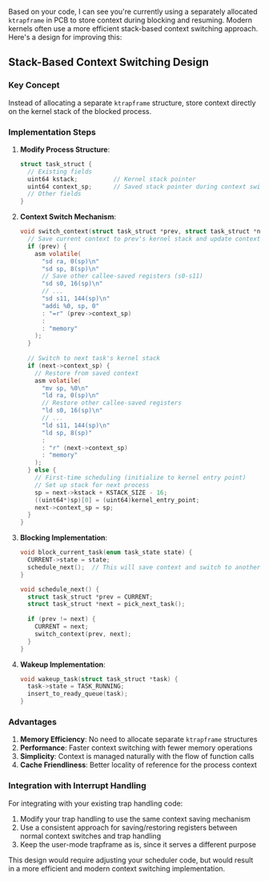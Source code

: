 Based on your code, I can see you're currently using a separately allocated `ktrapframe` in PCB to store context during blocking and resuming. Modern kernels often use a more efficient stack-based context switching approach. Here's a design for improving this:

## Stack-Based Context Switching Design

### Key Concept
Instead of allocating a separate `ktrapframe` structure, store context directly on the kernel stack of the blocked process.

### Implementation Steps

1. **Modify Process Structure**:
   ```c
   struct task_struct {
     // Existing fields
     uint64 kstack;          // Kernel stack pointer
     uint64 context_sp;      // Saved stack pointer during context switch
     // Other fields
   }
   ```

2. **Context Switch Mechanism**:
   ```c
   void switch_context(struct task_struct *prev, struct task_struct *next) {
     // Save current context to prev's kernel stack and update context_sp
     if (prev) {
       asm volatile(
         "sd ra, 0(sp)\n"
         "sd sp, 8(sp)\n"
         // Save other callee-saved registers (s0-s11)
         "sd s0, 16(sp)\n"
         // ...
         "sd s11, 144(sp)\n"
         "addi %0, sp, 0"
         : "=r" (prev->context_sp)
         :
         : "memory"
       );
     }
     
     // Switch to next task's kernel stack
     if (next->context_sp) {
       // Restore from saved context
       asm volatile(
         "mv sp, %0\n"
         "ld ra, 0(sp)\n"
         // Restore other callee-saved registers
         "ld s0, 16(sp)\n"
         // ...
         "ld s11, 144(sp)\n"
         "ld sp, 8(sp)"
         :
         : "r" (next->context_sp)
         : "memory"
       );
     } else {
       // First-time scheduling (initialize to kernel entry point)
       // Set up stack for next process
       sp = next->kstack + KSTACK_SIZE - 16;
       ((uint64*)sp)[0] = (uint64)kernel_entry_point;
       next->context_sp = sp;
     }
   }
   ```

3. **Blocking Implementation**:
   ```c
   void block_current_task(enum task_state state) {
     CURRENT->state = state;
     schedule_next();  // This will save context and switch to another task
   }

   void schedule_next() {
     struct task_struct *prev = CURRENT;
     struct task_struct *next = pick_next_task();
     
     if (prev != next) {
       CURRENT = next;
       switch_context(prev, next);
     }
   }
   ```

4. **Wakeup Implementation**:
   ```c
   void wakeup_task(struct task_struct *task) {
     task->state = TASK_RUNNING;
     insert_to_ready_queue(task);
   }
   ```

### Advantages

1. **Memory Efficiency**: No need to allocate separate `ktrapframe` structures
2. **Performance**: Faster context switching with fewer memory operations
3. **Simplicity**: Context is managed naturally with the flow of function calls
4. **Cache Friendliness**: Better locality of reference for the process context

### Integration with Interrupt Handling

For integrating with your existing trap handling code:

1. Modify your trap handling to use the same context saving mechanism
2. Use a consistent approach for saving/restoring registers between normal context switches and trap handling
3. Keep the user-mode trapframe as is, since it serves a different purpose

This design would require adjusting your scheduler code, but would result in a more efficient and modern context switching implementation.